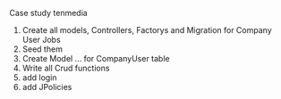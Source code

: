 Case study tenmedia


1) Create all models, Controllers, Factorys and Migration for Company User Jobs 
2) Seed them
3) Create Model ... for CompanyUser table
4) Write all Crud functions
5) add login
6) add JPolicies
